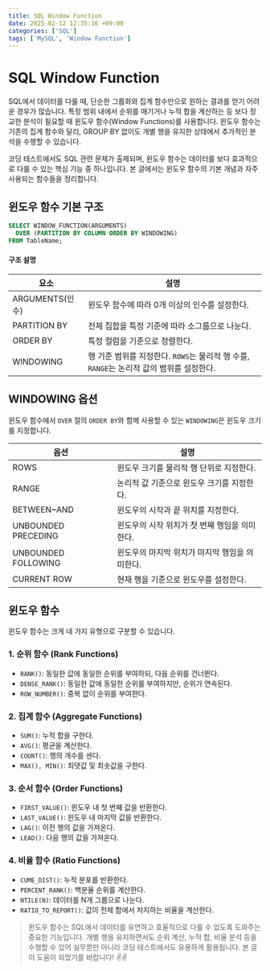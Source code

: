 ```yaml
---
title: SQL Window Function
date: 2025-02-12 12:35:16 +09:00
categories: ['SQL']
tags: ['MySQL', 'Window Function']
---
```


# SQL Window Function

SQL에서 데이터를 다룰 때, 단순한 그룹화와 집계 함수만으로 원하는 결과를 얻기 어려운 경우가 많습니다. 
특정 범위 내에서 순위를 매기거나 누적 합을 계산하는 등 보다 정교한 분석이 필요할 때 윈도우 함수(Window Functions)를 사용합니다. 
윈도우 함수는 기존의 집계 함수와 달리, GROUP BY 없이도 개별 행을 유지한 상태에서 추가적인 분석을 수행할 수 있습니다.

코딩 테스트에서도 SQL 관련 문제가 출제되며, 윈도우 함수는 데이터를 보다 효과적으로 다룰 수 있는 핵심 기능 중 하나입니다.
본 글에서는 윈도우 함수의 기본 개념과 자주 사용되는 함수들을 정리합니다.

## 윈도우 함수 기본 구조
```sql
SELECT WINDOW_FUNCTION(ARGUMENTS)
  OVER (PARTITION BY COLUMN ORDER BY WINDOWING)
FROM TableName;
```
#### 구조 설명
| 요소 | 설명 |
| --- | --- |
| ARGUMENTS(인수) | 윈도우 함수에 따라 0개 이상의 인수를 설정한다. |
| PARTITION BY | 전체 집합을 특정 기준에 따라 소그룹으로 나눈다. |
| ORDER BY | 특정 컬럼을 기준으로 정렬한다. |
| WINDOWING | 행 기준 범위를 지정한다. `ROWS`는 물리적 행 수를, `RANGE`는 논리적 값의 범위를 설정한다. |

## WINDOWING 옵션
윈도우 함수에서 `OVER` 절의 `ORDER BY`와 함께 사용할 수 있는 `WINDOWING`은 윈도우 크기를 지정합니다.

| 옵션 | 설명 |
| --- | --- |
| ROWS | 윈도우 크기를 물리적 행 단위로 지정한다. |
| RANGE | 논리적 값 기준으로 윈도우 크기를 지정한다. |
| BETWEEN~AND | 윈도우의 시작과 끝 위치를 지정한다. |
| UNBOUNDED PRECEDING | 윈도우의 시작 위치가 첫 번째 행임을 의미한다. |
| UNBOUNDED FOLLOWING | 윈도우의 마지막 위치가 마지막 행임을 의미한다. |
| CURRENT ROW | 현재 행을 기준으로 윈도우를 설정한다. |

## 윈도우 함수
윈도우 함수는 크게 네 가지 유형으로 구분할 수 있습니다.

### 1. 순위 함수 (Rank Functions)
- `RANK()`: 동일한 값에 동일한 순위를 부여하되, 다음 순위를 건너뛴다.
- `DENSE_RANK()`: 동일한 값에 동일한 순위를 부여하지만, 순위가 연속된다.
- `ROW_NUMBER()`: 중복 없이 순위를 부여한다.

### 2. 집계 함수 (Aggregate Functions)
- `SUM()`: 누적 합을 구한다.
- `AVG()`: 평균을 계산한다.
- `COUNT()`: 행의 개수를 센다.
- `MAX(), MIN()`: 최댓값 및 최솟값을 구한다.

### 3. 순서 함수 (Order Functions)
- `FIRST_VALUE()`: 윈도우 내 첫 번째 값을 반환한다.
- `LAST_VALUE()`: 윈도우 내 마지막 값을 반환한다.
- `LAG()`: 이전 행의 값을 가져온다.
- `LEAD()`: 다음 행의 값을 가져온다.

### 4. 비율 함수 (Ratio Functions)
- `CUME_DIST()`: 누적 분포를 반환한다.
- `PERCENT_RANK()`: 백분율 순위를 계산한다.
- `NTILE(N)`: 데이터를 N개 그룹으로 나눈다.
- `RATIO_TO_REPORT()`: 값이 전체 합에서 차지하는 비율을 계산한다.


> 윈도우 함수는 SQL에서 데이터를 유연하고 효율적으로 다룰 수 있도록 도와주는 중요한 기능입니다. 
> 개별 행을 유지하면서도 순위 계산, 누적 합, 비율 분석 등을 수행할 수 있어 실무뿐만 아니라 코딩 테스트에서도 유용하게 활용됩니다. 
> 본 글이 도움이 되었기를 바랍니다! ✌️✌️

